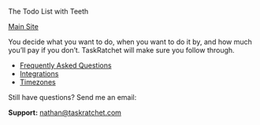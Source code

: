 The Todo List with Teeth

[Main Site](https://taskratchet.com)

You decide what you want to do, when you want to do it by, and how much you’ll pay if you don’t. TaskRatchet will make sure you follow through.

- [Frequently Asked Questions](faq.md)
- [Integrations](integrations.md)
- [Timezones](timezones.md)

Still have questions? Send me an email:

**Support:** nathan@taskratchet.com

